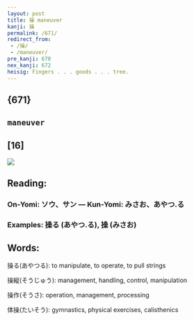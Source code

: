 ```yaml
---
layout: post
title: 操 maneuver
kanji: 操
permalink: /671/
redirect_from:
 - /操/
 - /maneuver/
pre_kanji: 670
nex_kanji: 672
heisig: Fingers . . . goods . . . tree.
---
```


## {671}

## `maneuver`

## [16]

<div class="stroke"><img src="E6938D.png" /></div>

## Reading:

### On-Yomi: ソウ、サン &mdash; Kun-Yomi: みさお、あやつ.る

### Examples: 操る (あやつ.る), 操 (みさお)

## Words:

操る(あやつる): to manipulate, to operate, to pull strings

操縦(そうじゅう): management, handling, control, manipulation

操作(そうさ): operation, management, processing

体操(たいそう): gymnastics, physical exercises, calisthenics
